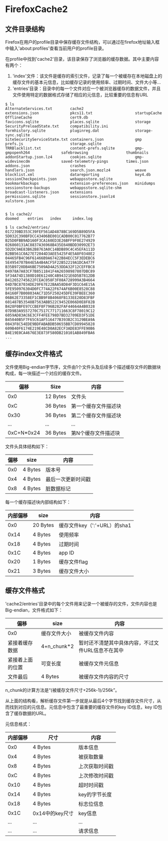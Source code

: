 # FirefoxCache2
## 文件目录结构

Firefox在用户的profile目录中保存缓存文件结构，可以通过在firefox地址输入框中输入'about:profiles'查看当前用户的profile目录。

在profile中找到'cache2'目录，该目录保存了浏览器的缓存数据。其中主要内容有两个：

1. 'index'文件：该文件是缓存的索引文件，记录了每一个被缓存在本地磁盘上的缓存文件的基本元信息，比如缓存记录的使用频率、过期时间、文件大小等...
2. 'entries'目录：目录中的每一个文件对应一个被浏览器缓存的数据文件，并且文件使用特定的数据格式存储了相应的元信息，比较重要的信息有URL


```
$ ls
AlternateServices.txt        cache2                       extensions.json              pkcs11.txt                   startupCache
OfflineCache                 cert9.db                     favicons.sqlite              places.sqlite                storage
SecurityPreloadState.txt     compatibility.ini            formhistory.sqlite           pluginreg.dat                storage-sync.sqlite
SiteSecurityServiceState.txt containers.json              gmp                          prefs.js                     storage.sqlite
TRRBlacklist.txt             content-prefs.sqlite         gmp-gmpopenh264              safebrowsing                 thumbnails
addonStartup.json.lz4        cookies.sqlite               gmp-widevinecdm              saved-telemetry-pings        times.json
addons.json                  crashes                      handlers.json                search.json.mozlz4           weave
blocklist.xml                datareporting                key4.db                      sessionCheckpoints.json      webappsstore.sqlite
bookmarkbackups              extension-preferences.json   minidumps                    sessionstore-backups         webappsstore.sqlite-shm
broadcast-listeners.json     extensions                   permissions.sqlite           sessionstore.jsonlz4         xulstore.json


$ ls cache2/
doomed    entries   index     index.log

$ ls cache2/entries/
017239BD353C39FEF561AD4878BC169D5B89D5FA 5D032C390BFDCC43406BE001CADB00C017762B77 B25D0FBB9AD160F3CA160ED3E26BFF9F0E274929
026860131AC8837A36968B435E640BDD30992E73 5D2DC9AE83B62B8763A0C14BDB89C4C45EFA111D B2BB561C0A27E72044D3AEE5425F4E5A8F0348E2
04465FB4C96F61466B9A67422B84ECC5F3EDEBC6 5E4954707B44E5A4B4ACF5F22B52219A1DCA477F B35B9720DB46BE7509AD4A253DDA32F12CEFFBC8
04978A7A83CF7B8511841F4A26598987807DBC89 5F34A74D1380D10E61240C4B94321E6D5B7812DB B412652745622FCEAC058F3F08A728999A3B4664
04D7BC87034DE29F67E22BAA58D84F3D1C64E15A 5FE950976304D0FC774A22F674AF6B00E8528C88 B4160F7B008034AC71D5F250245DFE39FBEEC360
06B62E73358EF1CBB9F8B4068FB133EE20D83FBF 601487B53548B7563ABB522C9452E066D0E8F82B B428F0BFE97CCBEF8F796B282FAF44664A4B0328
07D9B3A9557270C7517C771711663C8F78019C12 6059AD83AC6E3CFF4FEE798D7BD32709ED3F51DE B45040B5F7F65C61AF516477B393B2C3129BEA9A
0843F8C54EDE9BDFABABDB50655BB7CD89945828 609B40F6174E219E48CD0A82ECF3ADE83FFE90B6 B4E19E0CA4676E3E873F580DB210101AB849FBA6
...
```


## 缓存index文件格式

文件使用Big-endian字节序，文件由1个文件头及后续多个描述缓存文件的数据块构成，每一块描述一个对应的缓存文件。

|偏移|Size|内容|
|---|---|---|
|0x0| 12 Bytes | 文件头 |
|0xC| 36 Bytes | 第一个缓存文件描述块 |
|0x30| 36 Bytes| 第二个缓存文件描述块 |
| ... | ... | ... |
|0xC+N*0x24|36 Bytes|第N个缓存文件描述块|


文件头具体结构如下：

|偏移|size|内容|
|---|---|---|
|0x0|4 Bytes |版本号|
|0x4|4 Bytes|最后一次更新时间戳|
|0x8|4 Bytes|脏数据标记|


每一个缓存描述块内部结构如下：

|内部偏移|size|内容|
|---|---|---|
|0x0|20 Bytes|缓存文件key（':'+URL）的sha1|
|0x14|4 Bytes|使用频率|
|0x18|4 Bytes|过期时间|
|0x1C|4 Bytes|app ID|
|0x20|1 Bytes|缓存文件flag|
|0x21|3 Bytes|缓存文件大小|


## 缓存文件格式

'cache2/entries'目录中的每个文件用来记录一个被缓存的文件，文件内容也是Big-endian，文件格式如下：

|偏移|size|内容|
|---|---|---|
|0x0|缓存文件大小|被缓存文件内容|
|紧接着缓存数据|4+n_chunk*2|暂时还不清楚其中具体内容，不过文件URL信息不在其中|
|紧接着上面的位置|可变长度|被缓存文件元信息|
|文件最后|4 Bytes|被缓存文件内容的尺寸|

n_chunk的计算方法是“(被缓存文件尺寸+256k-1)/256k”。

从上面的结构看，解析缓存文件第一步就是从最后4个字节找到缓存文件尺寸，从而找到对应的元信息。元信息中包含了最重要的缓存文件的key ID信息，key ID包含了缓存数据的URL。

元信息格式：

|内部偏移|尺寸|内容|
|---|---|---|
|0x0|4 Bytes|版本信息|
|0x4|4 Bytes|被获取数量|
|0x8|4 Bytes|上次获取时间戳|
|0xC|4 Bytes|上次修改时间戳|
|0x10|4 Bytes|超时时间戳|
|0x14|4 Bytes|key的字节长度|
|0x18|4 Bytes|标志位信息|
|0x1C|0x14中的key尺寸|key信息|
|...|...|...|
|...|...|请求信息|


